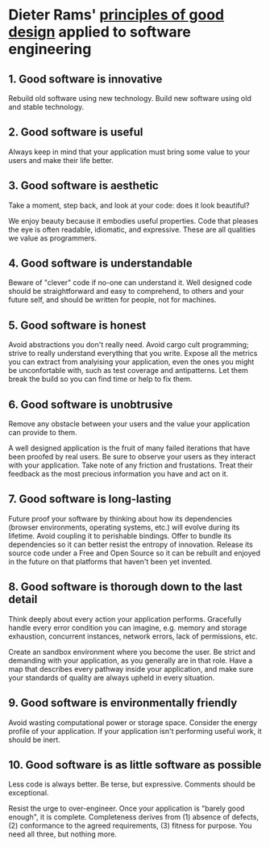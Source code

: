 # Dieter Rams' [principles of good design](https://ifworlddesignguide.com/design-specials/dieter-rams-10-principles-for-good-design) applied to software engineering

## 1. Good software is innovative

Rebuild old software using new technology. Build new software using old and stable technology.

## 2. Good software is useful

Always keep in mind that your application must bring some value to your users and make their life better.

## 3. Good software is aesthetic

Take a moment, step back, and look at your code: does it look beautiful?

We enjoy beauty because it embodies useful properties. Code that pleases the eye is often readable, idiomatic, and expressive. These are all qualities we value as programmers.

## 4. Good software is understandable

Beware of "clever" code if no-one can understand it. Well designed code should be straightforward and easy to comprehend, to others and your future self, and should be written for people, not for machines.

## 5. Good software is honest

Avoid abstractions you don't really need. Avoid cargo cult programming; strive to really understand everything that you write. Expose all the metrics you can extract from analyising your application, even the ones you might be unconfortable with, such as test coverage and antipatterns. Let them break the build so you can find time or help to fix them.

## 6. Good software is unobtrusive

Remove any obstacle between your users and the value your application can provide to them.

A well designed application is the fruit of many failed iterations that have been proofed by real users. Be sure to observe your users as they interact with your application. Take note of any friction and frustations. Treat their feedback as the most precious information you have and act on it.

## 7. Good software is long-lasting

Future proof your software by thinking about how its dependencies (browser environments, operating systems, etc.) will evolve during its lifetime. Avoid coupling it to perishable bindings. Offer to bundle its dependencies so it can better resist the entropy of innovation. Release its source code under a Free and Open Source so it can be rebuilt and enjoyed in the future on that platforms that haven't been yet invented.

## 8. Good software is thorough down to the last detail

Think deeply about every action your application performs. Gracefully handle every error condition you can imagine, e.g. memory and storage exhaustion, concurrent instances, network errors, lack of permissions, etc.

Create an sandbox environment where you become the user. Be strict and demanding with your application, as you generally are in that role. Have a map that describes every pathway inside your application, and make sure your standards of quality are always upheld in every situation.

## 9. Good software is environmentally friendly

Avoid wasting computational power or storage space. Consider the energy profile of your application. If your application isn't performing useful work, it should be inert.

## 10. Good software is as little software as possible

Less code is always better. Be terse, but expressive. Comments should be exceptional. 

Resist the urge to over-engineer. Once your application is "barely good enough", it is complete. Completeness derives from (1) absence of defects, (2) conformance to the agreed requirements, (3) fitness for purpose. You need all three, but nothing more.
